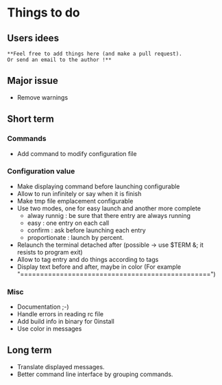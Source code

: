 # Things to do

## Users idees
    **Feel free to add things here (and make a pull request).
    Or send an email to the author !**

## Major issue
 + Remove warnings

## Short term

### Commands
 + Add command to modify configuration file

### Configuration value
 + Make displaying command before launching configurable
 + Allow to run infinitely or say when it is finish
 + Make tmp file emplacement configurable
 + Use two modes, one for easy launch and another more
   complete
    + alway runnig : be sure that there entry are always running
    + easy : one entry on each call
    + confirm : ask before launching each entry
    + proportionate : launch by percent.
 + Relaunch the terminal detached after (possible -> use $TERM &; it resists to
   program exit)
 + Allow to tag entry and do things according to tags
 + Display text before and after, maybe in color (For example
   "================================================")

### Misc
 + Documentation ;-)
 + Handle errors in reading rc file
 + Add build info in binary for 0install
 + Use color in messages

## Long term
 + Translate displayed messages.
 + Better command line interface by grouping commands.
